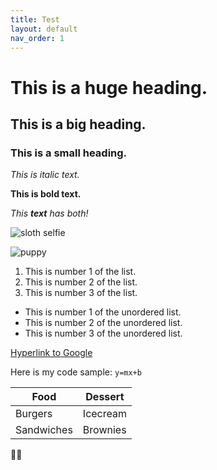 ```yaml
---
title: Test
layout: default
nav_order: 1
---
```


# This is a huge heading.
## This is a big heading.
### This is a small heading.

*This is italic text.*

**This is bold text.**

_This **text** has both!_

![sloth selfie](https://1d59b73swr1f1swu2v451xcx-wpengine.netdna-ssl.com/wp-content/uploads/2017/06/brown-throated-sloth-Nortondefeis-toned-2160x1827.jpg)

![puppy](https://user-images.githubusercontent.com/93089976/138603442-e97b5fa7-4b78-4b5f-88ae-fbe55278a972.jpg)

1. This is number 1 of the list.
2. This is number 2 of the list.
3. This is number 3 of the list.

* This is number 1 of the unordered list.
* This is number 2 of the unordered list.
* This is number 3 of the unordered list.

[Hyperlink to Google](http://google.ca)

Here is my code sample: ```y=mx+b```

Food | Dessert
---- | ------- 
Burgers | Icecream
Sandwiches | Brownies

😶‍🌫️
